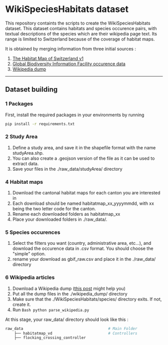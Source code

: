 # WikiSpeciesHabitats dataset
This repository containts the scripts to create the WikiSpeciesHabitats dataset. 
This dataset contains habitats and species occurence pairs, with textual descriptions of the species which are their wikipedia page text. 
Its range is limited to Switzerland because of the coverage of habitat maps.


It is obtained by merging information from three initial sources :
1. [The Habitat Map of Switzerland v1](https://www.envidat.ch/dataset/habitat-map-of-switzerland)
2. [Global Biodiversity Information Facility occurence data](https://www.gbif.org/en/occurrence/search?occurrence_status=present&q=)
3. [Wikipedia dump](https://en.wikipedia.org/wiki/Wikipedia:Database_download)


---

## Dataset building

### 1 Packages

First, install the required packages in your environments by running

```Bash
pip install -r requirements.txt
```
### 2 Study Area

1. Define a study area, and save it in the shapefile format with the name studyArea.shp. 
2. You can also create a .geojson version of the file as it can be used to extract data.
3. Save your files in the ./raw_data/studyArea/ directory

### 4 Habitat maps
1. Download the cantonal habitat maps for each canton you are interested in
2. Each download should be named habitatmap_xx_yyyymmdd, with xx being the two letter code for the canton.
3. Rename each downloaded folders as habitatmap_xx
4. Place your downloaded folders in ./raw_data/.

### 5 Species occurences
1. Select the filters you want (country, administrative area, etc...), and download the occurence data in .csv format. You should choose the "simple" option.
2. rename your download as gbif_raw.csv and place it in the ./raw_data/ directory

### 6 Wikipedia articles
1. Download a Wikipedia dump ([this post](https://towardsdatascience.com/wikipedia-data-science-working-with-the-worlds-largest-encyclopedia-c08efbac5f5c) might help you)
2. Put all the dump files in the ./wikipedia_dump/ directory
3. Make sure that the ./WikiSpeciesHabitats/species/ directory exits. If not, create it.
4. Run ```Bash python parse_wikipedia.py ```

At this stage, your raw_data/ directory should look like this :

  ```bash
  raw_data                                      # Main Folder
      ├── habitatmap_vd                         # Controllers
      ├── flocking_crossing_controller	
  
  ```


###
